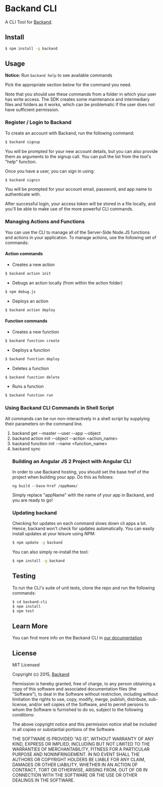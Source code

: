 # Backand CLI

A CLI Tool for [Backand](https://www.backand.com).

## Install

```sh
$ npm install -g backand
```

## Usage

**Notice:** Run ```backand help``` to see available commands

Pick the appropriate section below for the command you need.

Note that you should use these commands from a folder in which your user has write access. The SDK creates some maintenance and intermediary files and folders as it works, which can be problematic if the user does not have sufficient permission.

### Register / Login to Backand

To create an account with Backand, run the following command:

```sh
$ backand signup
```

You will be prompted for your new account details, but you can also provide them as arguments to the signup call. You can pull the list from the tool's "help" function.

Once you have a user, you can sign in using:

```sh
$ backand signin
```
You will be prompted for your account email, password, and app name to authenticate with.

After successful login, your access token will be stored in a file locally, and you'll be able to make use of the more powerful CLI commands.

### Managing Actions and Functions

You can use the CLI to manage all of the Server-Side Node.JS functions and actions in your application. To manage actions, use the following set of commands:

#### Action commands
* Creates a new action
```sh
$ backand action init
```

* Debugs an action locally (from within the action folder)
```sh
$ npm debug.js
```
* Deploys an action
```sh
$ backand action deploy
```

#### Function commands
* Creates a new function
```sh
$ backand function create
```

* Deploys a function
```sh
$ backand function deploy
```

* Deletes a function
```sh
$ backand function delete
```

* Runs a function
```sh
$ backand function run
```

### Using Backand CLI Commands in Shell Script

All commands can be run non-interactively in a shell script by supplying their parameters on the command line.

1. backand get --master <masterapptoken> --user <userapptoken> --app <appName> --object <objectName>
2. backand action init --object <object> --action <action_name>    
3. backand function init --name <function_name>
4. backand sync

### Building an Angular JS 2 Project with Angular CLI

In order to use Backand hosting, you should set the base href of the project when building your app. Do this as follows: 

    ng build --base-href /appName/

Simply replace "appName" with the name of your app in Backand, and you are ready to go!

### Updating backand

Checking for updates on each command slows down cli apps a lot. Hence, backand won't check for updates automatically.
You can easily install updates at your leisure using NPM:

```sh
$ npm update -g backand
```

You can also simply re-install the tool:

```sh
$ npm install -g backand
```

## Testing

To run the CLI's suite of unit tests, clone the repo and run the following commands:

```sh
$ cd backand-cli
$ npm install
$ npm test
```

## Learn More

You can find more info on the Backand CLI in [our documentation](http://docs.backand.com/#backand-cli)
## License

MIT Licensed

Copyright (c) 2015, [Backand](https://www.backand.com)

Permission is hereby granted, free of charge, to any person obtaining a copy of this software and associated
documentation files (the "Software"), to deal in the Software without restriction, including without limitation the
rights to use, copy, modify, merge, publish, distribute, sub-license, and/or sell copies of the Software, and to
permit persons to whom the Software is furnished to do so, subject to the following conditions:

The above copyright notice and this permission notice shall be included in all copies or substantial portions of the
Software.

THE SOFTWARE IS PROVIDED "AS IS", WITHOUT WARRANTY OF ANY KIND, EXPRESS OR IMPLIED, INCLUDING BUT NOT LIMITED TO THE
WARRANTIES OF MERCHANTABILITY, FITNESS FOR A PARTICULAR PURPOSE AND NONINFRINGEMENT. IN NO EVENT SHALL THE AUTHORS OR
COPYRIGHT HOLDERS BE LIABLE FOR ANY CLAIM, DAMAGES OR OTHER LIABILITY, WHETHER IN AN ACTION OF CONTRACT, TORT OR
OTHERWISE, ARISING FROM, OUT OF OR IN CONNECTION WITH THE SOFTWARE OR THE USE OR OTHER DEALINGS IN THE SOFTWARE.
